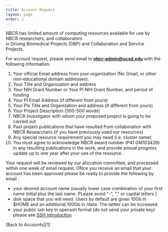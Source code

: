 ```yaml
---
title: Account Request
layout: page
order: 1
---
```


NBCR has limited amount of computing resources available for use by NBCR
researchers, and collaborators<br> in Driving Biomedical Projects (DBP) and
Collaboration and Service Projects.

For account request, please send email to **nbcr-admin@ucsd.edu** with
the following information:

1.  Your official Email address from your organization (No Gmail, or
    other non-educational domain addresses).
2.  Your Title and Organization and address
3.  Your NIH Grant Number or Your PI NIH Grant Number, and period of funding
4.  Your PI Email Address (if different from yours)
5.  Your PIs Title and Organization and address (if different from yours)
6.  Your Project Description (300-500 words)
7.  NBCR Investigator with whom your proposed project is going to be carried out
8.  Past project publications that have resulted from collaboration with
    NBCR Researchers (if you have previously used our resources)
9.  Any special resource requirement you may need (i.e. cluster name)
10. You must agree to acknowledge NBCR award number (P41 GM103426) in
    any resulting publications in the work, and provide annual progress
    update up to one year after your use of the resource.
<p></p>
Your request will be reviewed by our allocation committee, and processed
within one week of email request. ONce you receive an email that  your account 
has been approved please be ready to provide the following by email :

* your desired account name (usually lower case combination of your first 
  name initial plus the last name. PLease avoid "-", "." or capital letters )
* disk space that you will need. Users by default are given 10Gb in $HOME and
   an additional 100Gb in /data. The lattter can be increased. 
* your public ssh key in openssh format (do not send your private key)
  please see [SSH Introduction][2]


<p></p>
[Back to Accounts][1]


[1]: /accounts 
[2]: /resources/ssh_introduction
